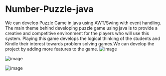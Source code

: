 # Number-Puzzle-java
We can develop Puzzle Game in java using AWT/Swing with event handling. The main theme behind developing puzzle game using java is to provide a creative and competitive environment for the players who will use this system. Playing this game develops the logical thinking of the students  and Kindle their interest towards problem solving games.We can develop the project by adding more features to the game. 
![image](https://user-images.githubusercontent.com/100555550/222905815-79738240-4f9e-4037-a498-a2e5505abb87.PNG)

![image](https://user-images.githubusercontent.com/100555550/222905843-9a4bcc05-90b0-4276-985d-73953705d129.PNG)

![image](https://user-images.githubusercontent.com/100555550/222905870-8b5bfabf-6c8e-41eb-adc6-602ff50b17cd.PNG)
